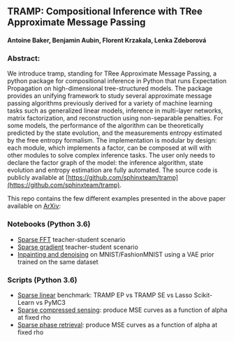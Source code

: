 ## TRAMP: Compositional Inference with TRee Approximate Message Passing
#### Antoine Baker, Benjamin Aubin, Florent Krzakala, Lenka Zdeborová

### Abstract:
We introduce tramp, standing for TRee Approximate Message Passing, a python package for compositional inference in Python that runs Expectation Propagation on high-dimensional tree-structured models. The package provides an unifying framework to study several approximate message passing algorithms previously derived for a variety of machine learning tasks such as generalized linear models, inference in multi-layer networks, matrix factorization, and reconstruction using non-separable penalties. For some models, the performance of the algorithm can be theoretically predicted by the state evolution, and the measurements entropy estimated by the free entropy formalism. The implementation is modular by design: each module, which implements a factor, can be composed at will with other modules to solve complex inference tasks. The user only needs to declare the factor graph of the model: the inference algorithm, state evolution and entropy estimation are fully automated. The source code is publicly available at [https://github.com/sphinxteam/tramp](https://github.com/sphinxteam/tramp).


This repo contains the few different examples presented in the above paper available on [ArXiv]():

### Notebooks (Python 3.6)
- [Sparse FFT](sparse_fft.ipynb) teacher-student scenario
- [Sparse gradient](sparse_gradient.ipynb) teacher-student scenario
- [Inpainting and denoising](inpainting_denoising_VAE.ipynb) on MNIST/FashionMNIST using a VAE prior trained on the same dataset

### Scripts (Python 3.6)
- [Sparse linear](sparse_linear_benchmark.py) benchmark: TRAMP EP vs TRAMP SE vs Lasso Scikit-Learn vs PyMC3
- [Sparse compressed sensing](sparse_compressed_sensing.py): produce MSE curves as a function of alpha at fixed rho
- [Sparse phase retrieval](sparse_phase_retrieval.py): produce MSE curves as a function of alpha at fixed rho
